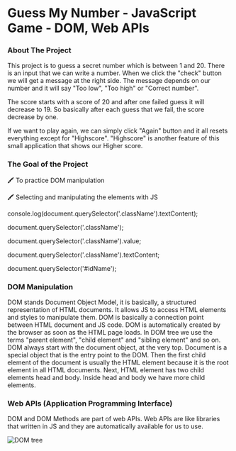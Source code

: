# Guess My Number - JavaScript Game - DOM, Web APIs

### About The Project
This project is to guess a secret number which is between 1 and 20. There is an input that we can write a number. When we click the "check" button we will get a message at the right side. The message depends on our number and it will say "Too low", "Too high" or "Correct number".

The score starts with a score of 20 and after one failed guess it will decrease to 19. So basically after each guess that we fail, the score decrease by one. 

If we want to play again, we can simply click "Again" button and it all resets everything except for "Highscore". "Highscore" is another feature of this small application that 
shows our Higher score. 

### The Goal of the Project 
🖍️ To practice DOM manipulation

🖍️ Selecting and manipulating the elements with JS 

   console.log(document.querySelector('.className').textContent);
   
   document.querySelector('.className');
   
   document.querySelector('.className').value;
   
   document.querySelector('.className').textContent;
   
   document.querySelector('#idName');
   
   

### DOM Manipulation
DOM stands Document Object Model, it is basically, a structured representation of HTML documents. It allows JS to access HTML elements and styles to manipulate them. DOM is 
basically a connection point between HTML document and JS code. DOM is automatically created by the browser as soon as the HTML page loads. In DOM tree we use the terms "parent element", "child element" and "sibling element" and so on. DOM always start with the document object, at the very top. Document is a special object that is the entry point to the DOM. Then the first child element of the document is usually the HTML element because it is the root element in all HTML documents. Next, HTML element has two child elements head and body. Inside head and body we have more child elements. 

### Web APIs (Application Programming Interface)
DOM and DOM Methods are part of web APIs. Web APIs are like libraries that written in JS and they are automatically available for us to use. 

![DOM tree](https://www.tutorialstonight.com/assets/js/dom-tutorial.webp)
